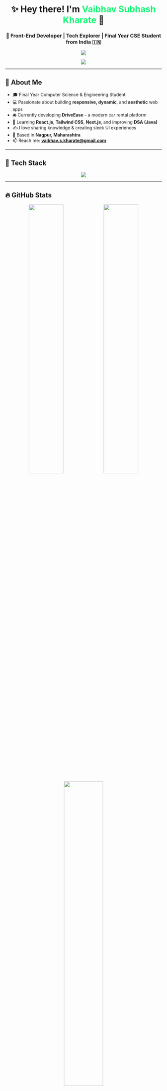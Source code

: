 <h1 align="center">✨ Hey there! I'm <span style="color:#14f774;">Vaibhav Subhash Kharate</span> 👋</h1>
<h3 align="center">🚀 Front-End Developer | Tech Explorer | Final Year CSE Student from India 🇮🇳</h3>

<p align="center">
  <img src="https://readme-typing-svg.herokuapp.com/?lines=Building+beautiful+UIs+with+React.js;Leveling+up+daily+💻;Turning+ideas+into+reality🚀;&center=true&width=500&height=45&color=14f774&vCenter=true" />
</p>

<p align="center">
  <img src="https://capsule-render.vercel.app/api?type=waving&color=14f774&height=100&section=header"/>
</p>

---

## 🌟 About Me

- 🎓 Final Year Computer Science & Engineering Student  
- 💻 Passionate about building **responsive, dynamic**, and **aesthetic** web apps  
- 🚘 Currently developing **DriveEase** – a modern car rental platform  
- 🌱 Learning **React.js**, **Tailwind CSS**, **Next.js**, and improving **DSA (Java)**  
- ✍️ I love sharing knowledge & creating sleek UI experiences  
- 📍 Based in **Nagpur, Maharashtra**  
- 📫 Reach me: **vaibhav.s.kharate@gmail.com**

---

## 🚀 Tech Stack

<p align="center">
  <img src="https://skillicons.dev/icons?i=html,css,js,react,tailwind,nextjs,nodejs,git,github,vscode,firebase,figma" />
</p>

---

## 🔥 GitHub Stats

<p align="center">
  <img src="https://github-readme-stats.vercel.app/api?username=vaibhavkharate&show_icons=true&theme=tokyonight&border_radius=10" width="47%"/>
  <img src="https://github-readme-streak-stats.herokuapp.com/?user=vaibhavkharate&theme=tokyonight&border_radius=10" width="47%"/>
</p>

<p align="center">
  <img src="https://github-readme-stats.vercel.app/api/top-langs/?username=vaibhavkharate&layout=compact&theme=tokyonight&langs_count=10" width="50%"/>
</p>

---

## 💼 Projects

| Project | Description | Tech |
|--------|-------------|------|
| 🚘 **DriveEase** | Car Rental Web App (UI + functionality) | React, Tailwind, Firebase |
| 🌐 **Portfolio Website** | My personal portfolio website | React, Tailwind |
| 📂 **More on GitHub →** | [Check out my repos](https://github.com/vaibhavkharate?tab=repositories) | GitHub |

---

## 🎯 2025 Goals

- 🎯 Get placed as a **React/Full Stack Developer**
- 🧩 Sharpen **DSA** skills in **Java**
- 🧑‍💻 Contribute to **Open Source**
- ✍️ Write dev blogs & share frontend tips
- 🌍 Collaborate on meaningful projects & grow my network

---

## 📬 Let's Connect

<p align="center">
  <a href="mailto:vaibhav.s.kharate@gmail.com"><img src="https://img.icons8.com/clouds/100/000000/gmail.png"/></a>
  <a href="https://github.com/vaibhavkharate"><img src="https://img.icons8.com/clouds/100/000000/github.png"/></a>
  <a href="https://www.linkedin.com/in/vaibhavkharate/"><img src="https://img.icons8.com/clouds/100/000000/linkedin.png"/></a>
</p>

---

<img src="https://raw.githubusercontent.com/vaibhavkharate/vaibhavkharate/snake.svg" alt="Snake animation" />

###


<p align="center">
  <img src="https://quotes-github-readme.vercel.app/api?type=horizontal&theme=radical" />
</p>

<p align="center">
  <img src="https://capsule-render.vercel.app/api?type=waving&color=14f774&height=100&section=footer"/>
</p>
